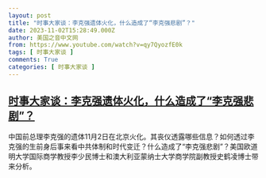 ```yaml
---
layout: post
title: "时事大家谈：李克强遗体火化，什么造成了“李克强悲剧”？"
date: 2023-11-02T15:28:49.000Z
author: 美国之音中文网
from: https://www.youtube.com/watch?v=qy7QyozfE0k
tags: [ 时事大家谈 ]
comments: True
categories: [ 时事大家谈 ]
---
```

<!--1698938929000-->
[时事大家谈：李克强遗体火化，什么造成了“李克强悲剧”？](https://www.youtube.com/watch?v=qy7QyozfE0k)
------

<div>
中国前总理李克强的遗体11月2日在北京火化。其丧仪透露哪些信息？如何透过李克强的生前身后事来看中共体制和时代变迁？什么造成了“李克强悲剧”？美国欧道明大学国际商学教授李少民博士和澳大利亚蒙纳士大学商学院副教授史鹤凌博士带来分析。
</div>
